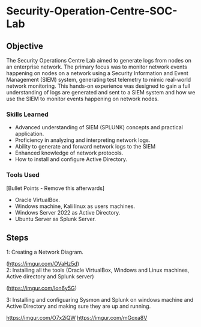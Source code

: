 # Security-Operation-Centre-SOC-Lab

## Objective

The Security Operations Centre Lab aimed to generate logs from nodes on an enterprise network. The primary focus was to monitor network events happening on nodes on a network using a Security Information and Event Management (SIEM) system, generating test telemetry to mimic real-world network monitoring. This hands-on experience was designed to gain a full understanding of logs are generated and sent to a SIEM system and how we use the SIEM to monitor events happening on network nodes.

### Skills Learned

- Advanced understanding of SIEM (SPLUNK) concepts and practical application.
- Proficiency in analyzing and interpreting network logs.
- Ability to generate and forward network logs to the SIEM
- Enhanced knowledge of network protocols.
- How to install and configure Active Directory.

### Tools Used
[Bullet Points - Remove this afterwards]
- Oracle VirtualBox.
- Windows machine, Kali linux as users machines.
- Windows Server 2022 as Active Directory.
- Ubuntu Server as Splunk Server.

## Steps
1: Creating a Network Diagram.


(https://imgur.com/OVaHz5d)  
2: Installing all the tools (Oracle VirtualBox, Windows and Linux machines, Active directory and Splunk server)

(https://imgur.com/lon6y5G)

3: Installing and configuaring Sysmon and Splunk on windows machine and Active Directory and making sure they are up and running.

https://imgur.com/O7x2iQW https://imgur.com/mGoxa8V








